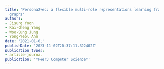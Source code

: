 ```yaml
---
title: 'Persona2vec: a flexible multi-role representations learning framework for
  graphs'
authors:
- Jisung Yoon
- Kai-Cheng Yang
- Woo-Sung Jung
- Yong-Yeol Ahn
date: '2021-01-01'
publishDate: '2023-11-02T20:37:11.392402Z'
publication_types:
- article-journal
publication: '*PeerJ Computer Science*'
---
```

